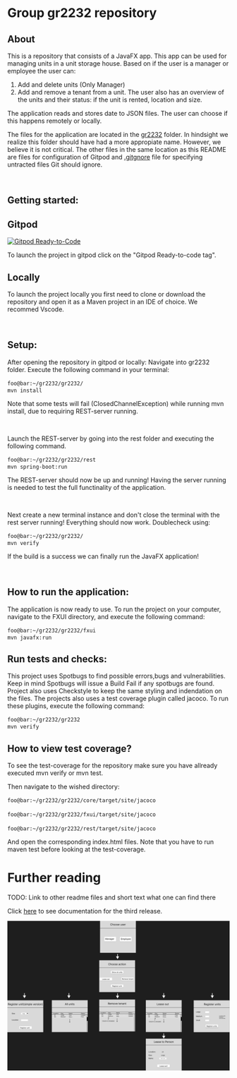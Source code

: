 # Group gr2232 repository 

## About
This is a repository that consists of a JavaFX app. This app can be used for managing units in a unit storage house. Based on if the user is a manager or employee the user can: 
1. Add and delete units (Only Manager)
2. Add and remove a tenant from a unit. 
The user also has an overview of the units and their status: if the unit is rented, location and size. 

The application reads and stores date to JSON files. The user can choose if this happens remotely or locally. 

The files for the application are located in the [gr2232](/gr2232/) folder. In hindsight we realize this folder should have had a more appropiate name. However, we believe it is not critical. The other files in the same location as this README are files for configuration of Gitpod and [.gitgnore](.gitgnore) file for specifying untracted files Git should ignore. 
<p>&nbsp;</p>

## Getting started: 

## Gitpod 
[![Gitpod Ready-to-Code](https://img.shields.io/badge/Gitpod-Ready--to--Code-blue?logo=gitpod)](https://gitpod.stud.ntnu.no/#https://gitlab.stud.idi.ntnu.no/it1901/groups-2022/gr2232/gr2232) 

To launch the project in gitpod click on the "Gitpod Ready-to-code tag". 


## Locally
To launch the project locally you first need to clone or download the repository and open it as a Maven project in an IDE of choice. We recommed Vscode. 
<p>&nbsp;</p>

## Setup:
After opening the repository in gitpod or locally: Navigate into gr2232 folder. Execute the following command in your terminal:

```console
foo@bar:~/gr2232/gr2232/
mvn install
```
Note that some tests will fail (ClosedChannelException) while running mvn install, due to requiring REST-server running. 
<p>&nbsp;</p>
Launch the REST-server by going into the rest folder and executing the following command. 

```console
foo@bar:~/gr2232/gr2232/rest
mvn spring-boot:run
```
The REST-server should now be up and running! Having the server running is needed to test the full functinality of the application. 
<p>&nbsp;</p>
Next create a new terminal instance and don't close the terminal with the rest server running! Everything should now work. Doublecheck using:

```console
foo@bar:~/gr2232/gr2232/
mvn verify
```
If the build is a success we can finally run the JavaFX application!
<p>&nbsp;</p>

## How to run the application:
The application is now ready to use. 
To run the project on your computer, navigate to the FXUI directory, and execute the following command:

```console
foo@bar:~/gr2232/gr2232/fxui
mvn javafx:run
```

## Run tests and checks:
This project uses Spotbugs to find possible errors,bugs and vulnerabilities. Keep in mind Spotbugs will issue a Build Fail if any spotbugs are found. Project also uses Checkstyle to keep the same styling and indendation on the files. The projects also uses a test coverage plugin called jacoco. To run these plugins, execute the following command:

```console
foo@bar:~/gr2232/gr2232
mvn verify
```
## How to view test coverage?
To see the test-coverage for the repository make sure you have allready executed mvn verify or mvn test. 

Then navigate to the wished directory:
```console
foo@bar:~/gr2232/gr2232/core/target/site/jacoco

foo@bar:~/gr2232/gr2232/fxui/target/site/jacoco

foo@bar:~/gr2232/gr2232/rest/target/site/jacoco
```
And open the corresponding index.html files. Note that you have to run maven test before looking at the test-coverage.

# Further reading

TODO: Link to other readme files and short text what one can find there

Click [here](gr2232/docs/release3/REAMDE.md) to see documentation for the third release. 


![Semantic description of image](gr2232/docs/release1/low-fidelity-wireframePNG.png "low-fidelity-wireframePNG")
